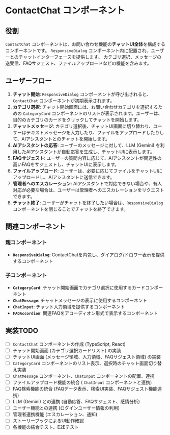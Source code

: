 # ContactChat コンポーネント

## 役割

`ContactChat` コンポーネントは、お問い合わせ機能の**チャットUI全体**を構成するコンポーネントです。
`ResponsiveDialog` コンポーネント内に配置され、ユーザーとのチャットインターフェースを提供します。
カテゴリ選択、メッセージの送受信、FAQサジェスト、ファイルアップロードなどの機能を含みます。

## ユーザーフロー

1.  **チャット開始**:  `ResponsiveDialog` コンポーネントが呼び出されると、`ContactChat` コンポーネントが初期表示されます。
2.  **カテゴリ選択**:  チャット開始画面には、お問い合わせカテゴリを選択するための `CategoryCard` コンポーネントのリストが表示されます。ユーザーは、目的のカテゴリのカードをクリックしてチャットを開始します。
3.  **チャットメッセージ**:  カテゴリ選択後、チャットUI画面に切り替わり、ユーザーはテキストメッセージを入力したり、ファイルをアップロードしたりして、AIアシスタントとのチャットを開始します。
4.  **AIアシスタントの応答**:  ユーザーのメッセージに対して、LLM (Gemini) を利用したAIアシスタントが自動応答を生成し、チャットUIに表示します。
5.  **FAQサジェスト**:  ユーザーの質問内容に応じて、AIアシスタントが関連性の高いFAQをサジェストし、チャットUIに表示します。
6.  **ファイルアップロード**:  ユーザーは、必要に応じてファイルをチャットUIにアップロードし、AIアシスタントに送信できます。
7.  **管理者へのエスカレーション**:  AIアシスタントで対応できない場合や、有人対応が必要な場合は、ユーザーは管理者へのエスカレーションをリクエストできます。
8.  **チャット終了**:  ユーザーがチャットを終了したい場合は、`ResponsiveDialog` コンポーネントを閉じることでチャットを終了できます。

## 関連コンポーネント

### 親コンポーネント
* **`ResponsiveDialog`**: ContactChatを内包し、ダイアログ/ドロワー表示を提供するコンポーネント

### 子コンポーネント
* **`CategoryCard`**: チャット開始画面でカテゴリ選択に使用するカードコンポーネント
* **`ChatMessage`**: チャットメッセージの表示に使用するコンポーネント
* **`ChatInput`**: チャット入力領域を提供するコンポーネント
* **`FAQAccordion`**: 関連FAQをアコーディオン形式で表示するコンポーネント

## 実装TODO

*   [ ] `ContactChat` コンポーネントの作成 (TypeScript, React)
*   [ ] チャット開始画面 (カテゴリ選択カードリスト) の実装
*   [ ] チャットUI画面 (メッセージ領域、入力領域、FAQサジェスト領域) の実装
*   [ ] `CategoryCard` コンポーネントのリスト表示、選択時のチャット画面切り替え実装
*   [ ] `ChatMessage` コンポーネント、`ChatInput` コンポーネントの配置、連携
*   [ ] ファイルアップロード機能の統合 ( `ChatInput` コンポーネントと連携)
*   [ ] FAQ検索機能の統合 (FAQデータ表示、検索UI実装、FAQサジェスト機能連携)
*   [ ] LLM (Gemini) との連携 (自動応答、FAQサジェスト、感情分析)
*   [ ] ユーザー機能との連携 (ログインユーザー情報の利用)
*   [ ] 管理者連携機能 (エスカレーション、通知)
*   [ ] ストーリーブックによるUI動作確認
*   [ ] 各機能の結合テスト、E2Eテスト 